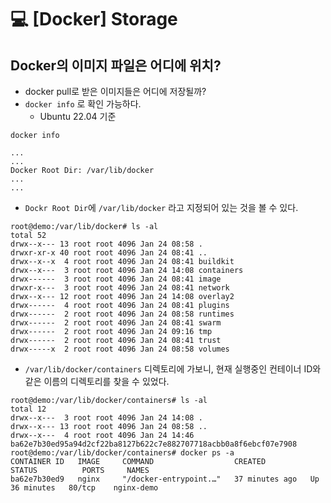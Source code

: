 💻 [Docker] Storage
======================

## Docker의 이미지 파일은 어디에 위치?
* docker pull로 받은 이미지들은 어디에 저장될까?
* `docker info` 로 확인 가능하다.
    * Ubuntu 22.04 기준
```
docker info

...
...
Docker Root Dir: /var/lib/docker
...
...
```
* `Dockr Root Dir`에 `/var/lib/docker` 라고 지정되어 있는 것을 볼 수 있다.

```
root@demo:/var/lib/docker# ls -al
total 52
drwx--x--- 13 root root 4096 Jan 24 08:58 .
drwxr-xr-x 40 root root 4096 Jan 24 08:41 ..
drwx--x--x  4 root root 4096 Jan 24 08:41 buildkit
drwx--x---  3 root root 4096 Jan 24 14:08 containers
drwx------  3 root root 4096 Jan 24 08:41 image
drwxr-x---  3 root root 4096 Jan 24 08:41 network
drwx--x--- 12 root root 4096 Jan 24 14:08 overlay2
drwx------  4 root root 4096 Jan 24 08:41 plugins
drwx------  2 root root 4096 Jan 24 08:58 runtimes
drwx------  2 root root 4096 Jan 24 08:41 swarm
drwx------  2 root root 4096 Jan 24 09:16 tmp
drwx------  2 root root 4096 Jan 24 08:41 trust
drwx-----x  2 root root 4096 Jan 24 08:58 volumes
```
* `/var/lib/docker/containers` 디렉토리에 가보니, 현재 실행중인 컨테이너 ID와 같은 이름의 디렉토리를 찾을 수 있었다.
```
root@demo:/var/lib/docker/containers# ls -al
total 12
drwx--x---  3 root root 4096 Jan 24 14:08 .
drwx--x--- 13 root root 4096 Jan 24 08:58 ..
drwx--x---  4 root root 4096 Jan 24 14:46 ba62e7b30ed95a94d2cf22ba8127b622c7e882707718acbb0a8f6ebcf07e7908
root@demo:/var/lib/docker/containers# docker ps -a
CONTAINER ID   IMAGE     COMMAND                  CREATED          STATUS          PORTS     NAMES
ba62e7b30ed9   nginx     "/docker-entrypoint.…"   37 minutes ago   Up 36 minutes   80/tcp    nginx-demo
```

